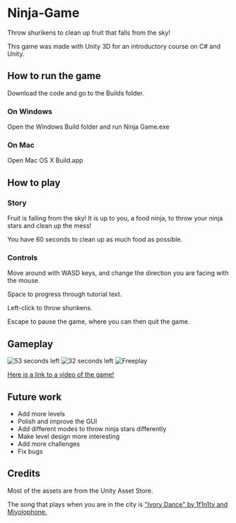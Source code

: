 # Ninja-Game
Throw shurikens to clean up fruit that falls from the sky!

This game was made with Unity 3D for an introductory course on C# and Unity.

## How to run the game
Download the code and go to the Builds folder.

### On Windows
Open the Windows Build folder and run Ninja Game.exe

### On Mac
Open Mac OS X Build.app

## How to play

### Story
Fruit is falling from the sky! It is up to you, a food ninja, to throw your ninja stars and clean up the mess!

You have 60 seconds to clean up as much food as possible.

### Controls

Move around with WASD keys, and change the direction you are facing with the mouse.

Space to progress through tutorial text.

Left-click to throw shurikens.

Escape to pause the game, where you can then quit the game.

## Gameplay
![53 seconds left](https://user-images.githubusercontent.com/77563588/151691166-e871a5f6-8f7e-4dea-9f90-93ccccd69333.png)
![32 seconds left](https://user-images.githubusercontent.com/77563588/151691172-faad19e2-bee3-4f4c-958f-f815e9812520.png)
![Freeplay](https://user-images.githubusercontent.com/77563588/151691176-041185d8-03dc-47bf-a09e-bc0d87bf12a5.png)


[Here is a link to a video of the game!](https://youtu.be/gUk9LmVhzgY)

## Future work
- Add more levels
- Polish and improve the GUI
- Add different modes to throw ninja stars differently
- Make level design more interesting
- Add more challenges
- Fix bugs

## Credits
Most of the assets are from the Unity Asset Store.

The song that plays when you are in the city is ["Ivory Dance" by 1f1n1ty and Miyolophone.](https://www.newgrounds.com/audio/listen/768163)
